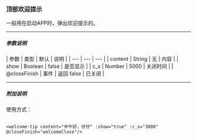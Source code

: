 ### 顶部欢迎提示
一般用在启动APP时，弹出欢迎提示的。

****

##### 参数说明

| 参数 | 类型 | 默认 | 说明 |
| --- | --- | --- |
| content | String |  无  | 内容 |
| show | Boolean | false | 是否显示 |
| c_s | Number | 5000 | 关闭时间 |
| @closeFinish | 事件 | 返回 false | 已关闭 |

****

##### 附加说明

使用方式：

```

<welcome-tip content="中午好，仔仔" :show="true" :c_s="3000" @closeFinish="welcomeClose"/>

```

